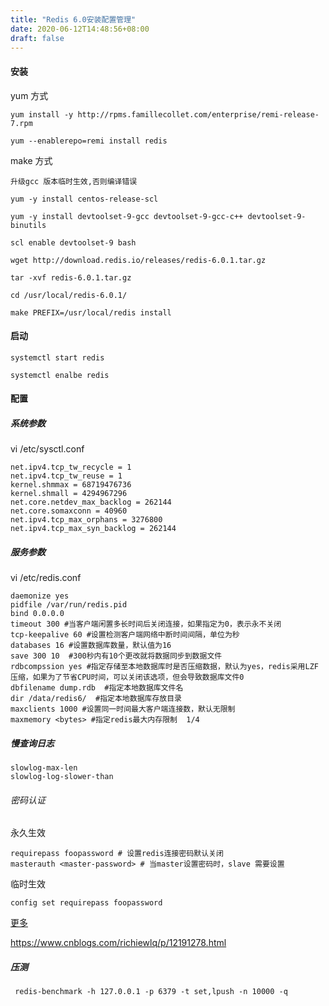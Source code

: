 ```yaml
---
title: "Redis 6.0安装配置管理"
date: 2020-06-12T14:48:56+08:00
draft: false
---
```


#### 安装

yum 方式
```
yum install -y http://rpms.famillecollet.com/enterprise/remi-release-7.rpm

yum --enablerepo=remi install redis

```

make 方式

```
升级gcc 版本临时生效,否则编译错误

yum -y install centos-release-scl

yum -y install devtoolset-9-gcc devtoolset-9-gcc-c++ devtoolset-9-binutils

scl enable devtoolset-9 bash
```

```
wget http://download.redis.io/releases/redis-6.0.1.tar.gz

tar -xvf redis-6.0.1.tar.gz

cd /usr/local/redis-6.0.1/

make PREFIX=/usr/local/redis install
```

#### 启动

```
systemctl start redis 

systemctl enalbe redis
```

#### 配置

##### 系统参数

vi /etc/sysctl.conf
```
net.ipv4.tcp_tw_recycle = 1
net.ipv4.tcp_tw_reuse = 1
kernel.shmmax = 68719476736
kernel.shmall = 4294967296
net.core.netdev_max_backlog = 262144
net.core.somaxconn = 40960
net.ipv4.tcp_max_orphans = 3276800
net.ipv4.tcp_max_syn_backlog = 262144
```

##### 服务参数

vi /etc/redis.conf
```
daemonize yes
pidfile /var/run/redis.pid
bind 0.0.0.0
timeout 300 #当客户端闲置多长时间后关闭连接，如果指定为0，表示永不关闭
tcp-keepalive 60 #设置检测客户端网络中断时间间隔，单位为秒
databases 16 #设置数据库数量，默认值为16
save 300 10  #300秒内有10个更改就将数据同步到数据文件
rdbcompssion yes #指定存储至本地数据库时是否压缩数据，默认为yes，redis采用LZF压缩，如果为了节省CPU时间，可以关闭该选项，但会导致数据库文件0  
dbfilename dump.rdb  #指定本地数据库文件名
dir /data/redis6/  #指定本地数据库存放目录
maxclients 1000 #设置同一时间最大客户端连接数，默认无限制
maxmemory <bytes> #指定redis最大内存限制  1/4 
```

##### 慢查询日志
```
slowlog-max-len 
slowlog-log-slower-than 
```

###### 密码认证

永久生效
```
requirepass foopassword # 设置redis连接密码默认关闭
masterauth <master-password> # 当master设置密码时，slave 需要设置
```
临时生效

```
config set requirepass foopassword 
```

[更多](https://blog.csdn.net/gfl1427097103/article/details/106256691)


https://www.cnblogs.com/richiewlq/p/12191278.html

##### 压测 

```
 redis-benchmark -h 127.0.0.1 -p 6379 -t set,lpush -n 10000 -q
```

